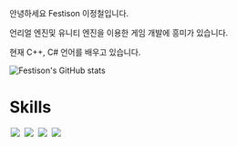  안녕하세요 Festison 이정철입니다. 
	
 언리얼 엔진및 유니티 엔진을 이용한 게임 개발에 흥미가 있습니다. 
	
 현재 C++, C# 언어를 배우고 있습니다.


![Festison's GitHub stats](https://github-readme-stats.vercel.app/api?username=Festison&theme=dark&show_icons=true)

# Skills
<img src = "https://img.shields.io/badge/-C++-black?style=flat&logo=c%2B%2B" style="height : auto; margin-left : 2px; margin-right : 2px;"/> <img src = "https://img.shields.io/badge/-C%23%20-black?style=flat&logo=C%20Sharp" style="height : auto; margin-left : 2px; margin-right : 2px;"/> <img src="https://img.shields.io/badge/unity%20-%23000000.svg?&style=flat&logo=unity&logoColor=white" style="height : auto; margin-left : 2px; margin-right : 2px;"/> <img src="https://img.shields.io/badge/unreal%20engine%20-%23313131.svg?&style=flat&logo=unreal%20engine&logoColor=white" style="height : auto; margin-left : 2px; margin-right : 2px;"/>

<!---
Festison/Festison is a ✨ special ✨ repository because its `README.md` (this file) appears on your GitHub profile.
You can click the Preview link to take a look at your changes.
--->
